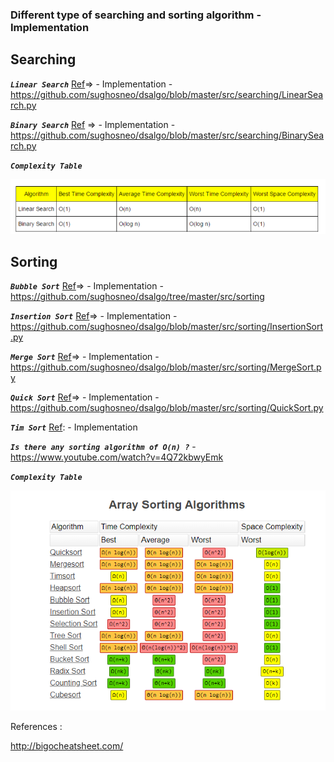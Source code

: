 ### Different type of searching and sorting algorithm - Implementation

Searching
------------------------------------------------------

***`Linear Search`*** [Ref](https://www.geeksforgeeks.org/binary-search/)=>
    - Implementation
    - https://github.com/sughosneo/dsalgo/blob/master/src/searching/LinearSearch.py 

***`Binary Search`*** [Ref](https://www.geeksforgeeks.org/binary-search/) =>
    - Implementation
    - https://github.com/sughosneo/dsalgo/blob/master/src/searching/BinarySearch.py

***`Complexity Table`***        

![Complexity](./images/searching_complexity.png)


Sorting
------------------------------------------------------

***`Bubble Sort`*** [Ref](https://www.geeksforgeeks.org/binary-search/)=>
    - Implementation 
    - https://github.com/sughosneo/dsalgo/tree/master/src/sorting
    
    
***`Insertion Sort`*** [Ref](https://www.hackerearth.com/practice/algorithms/sorting/insertion-sort/tutorial/)=>
    - Implementation
    - https://github.com/sughosneo/dsalgo/blob/master/src/sorting/InsertionSort.py
    
***`Merge Sort`*** [Ref](https://www.geeksforgeeks.org/merge-sort/)=>
    - Implementation
    - https://github.com/sughosneo/dsalgo/blob/master/src/sorting/MergeSort.py
    
***`Quick Sort`*** [Ref](https://www.geeksforgeeks.org/quick-sort/)=>
    - Implementation 
    - https://github.com/sughosneo/dsalgo/blob/master/src/sorting/QuickSort.py  

***`Tim Sort`*** [Ref](https://hackernoon.com/timsort-the-fastest-sorting-algorithm-youve-never-heard-of-36b28417f399):
    - Implementation   

***`Is there any sorting algorithm of O(n) ?`***
    - https://www.youtube.com/watch?v=4Q72kbwyEmk  
    
   ***`Complexity Table`***
    
   ![Complexity](./images/sorting_complexity.png)

References :

http://bigocheatsheet.com/